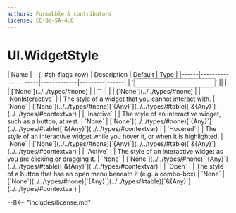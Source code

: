 ```yaml
---
authors: Formabble & contributors
license: CC-BY-SA-4.0
---
```



# UI.WidgetStyle

<div class="sh-parameters" markdown="1">
| Name | - {: #sh-flags-row} | Description | Default | Type |
|------|---------------------|-------------|---------|------|
| `<input>` || | | [`None`](../../types/#none) |
| `<output>` || | | [`None`](../../types/#none) |
| `NonInteractive` |  | The style of a widget that you cannot interact with. | `None` | [`None`](../../types/#none)[`{Any}`](../../types/#table)[`&{Any}`](../../types/#contextvar) |
| `Inactive` |  | The style of an interactive widget, such as a button, at rest. | `None` | [`None`](../../types/#none)[`{Any}`](../../types/#table)[`&{Any}`](../../types/#contextvar) |
| `Hovered` |  | The style of an interactive widget while you hover it, or when it is highlighted. | `None` | [`None`](../../types/#none)[`{Any}`](../../types/#table)[`&{Any}`](../../types/#contextvar) |
| `Active` |  | The style of an interactive widget as you are clicking or dragging it. | `None` | [`None`](../../types/#none)[`{Any}`](../../types/#table)[`&{Any}`](../../types/#contextvar) |
| `Open` |  | The style of a button that has an open menu beneath it (e.g. a combo-box) | `None` | [`None`](../../types/#none)[`{Any}`](../../types/#table)[`&{Any}`](../../types/#contextvar) |

</div>



--8<-- "includes/license.md"

